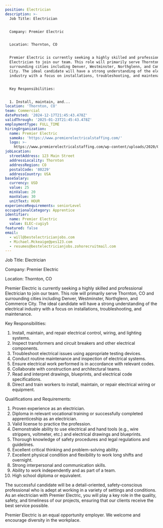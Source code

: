 ```yaml
---
position: Electrician
description: >-
  Job Title: Electrician


  Company: Premier Electric


  Location: Thornton, CO


  Premier Electric is currently seeking a highly skilled and professional
  Electrician to join our team. This role will primarily serve Thornton, CO and
  surrounding cities including Denver, Westminster, Northglenn, and Commerce
  City. The ideal candidate will have a strong understanding of the electrical
  industry with a focus on installations, troubleshooting, and maintenance.


  Key Responsibilities:


  1. Install, maintain, and...
location: 'Thornton, CO'
team: Commercial
datePosted: '2024-12-17T21:45:43.478Z'
validThrough: '2025-01-23T21:45:43.478Z'
employmentType: FULL_TIME
hiringOrganization:
  name: Premier Electric
  sameAs: 'https://www.premierelectricalstaffing.com/'
  logo: >-
    https://www.premierelectricalstaffing.com/wp-content/uploads/2020/05/Premier-Electrical-Staffing-logo.png
jobLocation:
  streetAddress: 123 Main Street
  addressLocality: Thornton
  addressRegion: CO
  postalCode: '80229'
  addressCountry: USA
baseSalary:
  currency: USD
  value: 25
  minValue: 20
  maxValue: 30
  unitText: HOUR
experienceRequirements: seniorLevel
occupationalCategory: Apprentice
identifier:
  name: Premier Electric
  value: ELEC-cugiy5
featured: false
email:
  - will@bestelectricianjobs.com
  - Michael.Mckeaige@pes123.com
  - resumes@bestelectricianjobs.zohorecruitmail.com
---
```




Job Title: Electrician

Company: Premier Electric

Location: Thornton, CO

Premier Electric is currently seeking a highly skilled and professional Electrician to join our team. This role will primarily serve Thornton, CO and surrounding cities including Denver, Westminster, Northglenn, and Commerce City. The ideal candidate will have a strong understanding of the electrical industry with a focus on installations, troubleshooting, and maintenance.

Key Responsibilities:

1. Install, maintain, and repair electrical control, wiring, and lighting systems.
2. Inspect transformers and circuit breakers and other electrical components.
3. Troubleshoot electrical issues using appropriate testing devices.
4. Conduct routine maintenance and inspection of electrical systems.
5. Ensure electrical work performed is in accordance with relevant codes.
6. Collaborate with construction and architectural teams.
7. Read and interpret drawings, blueprints, and electrical code specifications.
8. Direct and train workers to install, maintain, or repair electrical wiring or equipment.

Qualifications and Requirements:

1. Proven experience as an electrician.
2. Diploma in relevant vocational training or successfully completed apprenticeship as an electrician.
3. Valid license to practice the profession.
4. Demonstrable ability to use electrical and hand tools (e.g., wire strippers, voltmeter, etc.) and electrical drawings and blueprints.
5. Thorough knowledge of safety procedures and legal regulations and guidelines.
6. Excellent critical thinking and problem-solving ability.
7. Excellent physical condition and flexibility to work long shifts and overnight.
8. Strong interpersonal and communication skills.
9. Ability to work independently and as part of a team.
10. High school diploma or equivalent.

The successful candidate will be a detail-oriented, safety-conscious professional who is adept at working in a variety of settings and conditions. As an electrician with Premier Electric, you will play a key role in the quality, safety, and timeliness of our projects, ensuring that our clients receive the best service possible.

Premier Electric is an equal opportunity employer. We welcome and encourage diversity in the workplace.
